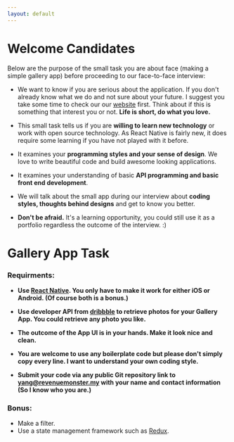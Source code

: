 ```yaml
---
layout: default
---
```


# [](#header-1)Welcome Candidates
 Below are the purpose of the small task you are about face (making a simple gallery app) before proceeding to our face-to-face interview:

* We want to know if you are serious about the application. If you don't already know what we do and not sure about your future. I suggest you take some time to check our our [website](http://revenuemonster.my) first. Think about if this is something that interest you or not. **Life is short, do what you love.**

* This small task tells us if you are **willing to learn new technology** or work with open source technology. As React Native is fairly new, it does require some learning if you have not played with it before.

* It examines your **programming styles and your sense of design**. We love to write beautiful code and build awesome looking applications. 

* It examines your understanding of basic **API programming and basic front end development**.

* We will talk about the small app during our interview about **coding styles, thoughts behind designs** and get to know you better. 

* **Don't be afraid.** It's a learning opportunity, you could still use it as a portfolio regardless the outcome of the interview. :)

# [](#header-1)Gallery App Task

### Requirments:
* **Use [React Native](https://facebook.github.io/react-native/). You only have to make it work for either iOS or Android. (Of course both is a bonus.)**

* **Use developer API from [dribbble](http://developer.dribbble.com/v1/) to retrieve photos for your Gallery App. You could retrieve any photo you like.**

* **The outcome of the App UI is in your hands. Make it look nice and clean.**

* **You are welcome to use any boilerplate code but please don't simply copy every line. I want to understand your own coding style.**

* **Submit your code via any public Git repository link to yang@revenuemonster.my with your name and contact information (So I know who you are.)**


### Bonus:
* Make a filter.
* Use a state management framework such as [Redux](http://redux.js.org/).





